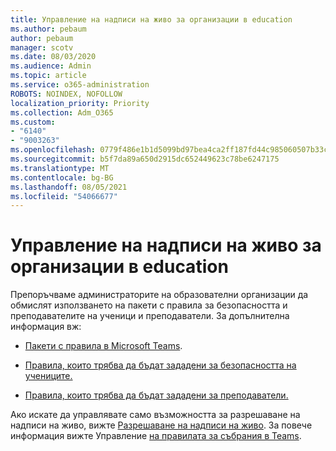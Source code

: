 ```yaml
---
title: Управление на надписи на живо за организации в education
ms.author: pebaum
author: pebaum
manager: scotv
ms.date: 08/03/2020
ms.audience: Admin
ms.topic: article
ms.service: o365-administration
ROBOTS: NOINDEX, NOFOLLOW
localization_priority: Priority
ms.collection: Adm_O365
ms.custom:
- "6140"
- "9003263"
ms.openlocfilehash: 0779f486e1b1d5099bd97bea4ca2ff187fd44c985060507b33cb00a1c6c1d4c2
ms.sourcegitcommit: b5f7da89a650d2915dc652449623c78be6247175
ms.translationtype: MT
ms.contentlocale: bg-BG
ms.lasthandoff: 08/05/2021
ms.locfileid: "54066677"
---
```

# <a name="managing-live-captions-for-education-organizations"></a>Управление на надписи на живо за организации в education

Препоръчваме администраторите на образователни организации да обмислят използването на пакети с правила за безопасността и преподавателите на ученици и преподаватели. За допълнителна информация вж:  

- [Пакети с правила в Microsoft Teams](https://docs.microsoft.com/microsoftteams/policy-packages-edu#policy-packages-in-microsoft-teams).  
    
- [Правила, които трябва да бъдат зададени за безопасността на учениците.](https://docs.microsoft.com/microsoftteams/policy-packages-edu#policies-that-should-be-assigned-for-student-safety)

- [Правила, които трябва да бъдат зададени за преподаватели.](https://docs.microsoft.com/microsoftteams/policy-packages-edu#policies-that-should-be-assigned-for-educators)

Ако искате да управлявате само възможността за разрешаване на надписи на живо, вижте [Разрешаване на надписи на живо](https://docs.microsoft.com/microsoftteams/meeting-policies-in-teams#enable-live-captions). За повече информация вижте Управление [на правилата за събрания в Teams](https://docs.microsoft.com/microsoftteams/meeting-policies-in-teams).